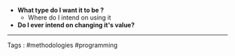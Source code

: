 - **What type do I want it to be ?**
	- Where do I intend on using it 
- **Do I ever intend on changing it's value?**
____
Tags : #methodologies #programming 